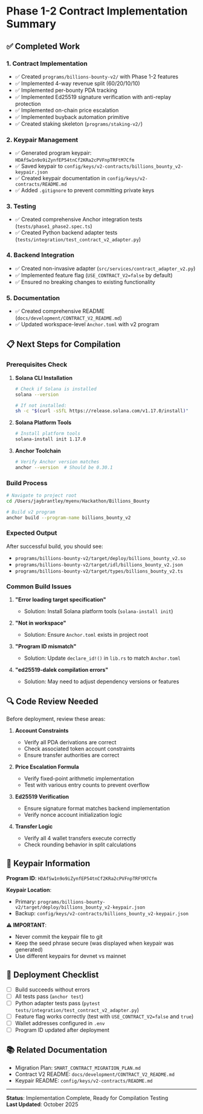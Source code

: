 # Phase 1-2 Contract Implementation Summary

## ✅ Completed Work

### 1. Contract Implementation
- ✅ Created `programs/billions-bounty-v2/` with Phase 1-2 features
- ✅ Implemented 4-way revenue split (60/20/10/10)
- ✅ Implemented per-bounty PDA tracking
- ✅ Implemented Ed25519 signature verification with anti-replay protection
- ✅ Implemented on-chain price escalation
- ✅ Implemented buyback automation primitive
- ✅ Created staking skeleton (`programs/staking-v2/`)

### 2. Keypair Management
- ✅ Generated program keypair: `HDAfSw1n9o9iZynfEP54tnCf2KRa2cPVFnpTRFtM7Cfm`
- ✅ Saved keypair to `config/keys/v2-contracts/billions_bounty_v2-keypair.json`
- ✅ Created keypair documentation in `config/keys/v2-contracts/README.md`
- ✅ Added `.gitignore` to prevent committing private keys

### 3. Testing
- ✅ Created comprehensive Anchor integration tests (`tests/phase1_phase2.spec.ts`)
- ✅ Created Python backend adapter tests (`tests/integration/test_contract_v2_adapter.py`)

### 4. Backend Integration
- ✅ Created non-invasive adapter (`src/services/contract_adapter_v2.py`)
- ✅ Implemented feature flag (`USE_CONTRACT_V2=false` by default)
- ✅ Ensured no breaking changes to existing functionality

### 5. Documentation
- ✅ Created comprehensive README (`docs/development/CONTRACT_V2_README.md`)
- ✅ Updated workspace-level `Anchor.toml` with v2 program

## 📋 Next Steps for Compilation

### Prerequisites Check
1. **Solana CLI Installation**
   ```bash
   # Check if Solana is installed
   solana --version
   
   # If not installed:
   sh -c "$(curl -sSfL https://release.solana.com/v1.17.0/install)"
   ```

2. **Solana Platform Tools**
   ```bash
   # Install platform tools
   solana-install init 1.17.0
   ```

3. **Anchor Toolchain**
   ```bash
   # Verify Anchor version matches
   anchor --version  # Should be 0.30.1
   ```

### Build Process
```bash
# Navigate to project root
cd /Users/jaybrantley/myenv/Hackathon/Billions_Bounty

# Build v2 program
anchor build --program-name billions_bounty_v2
```

### Expected Output
After successful build, you should see:
- `programs/billions-bounty-v2/target/deploy/billions_bounty_v2.so`
- `programs/billions-bounty-v2/target/idl/billions_bounty_v2.json`
- `programs/billions-bounty-v2/target/types/billions_bounty_v2.ts`

### Common Build Issues

1. **"Error loading target specification"**
   - Solution: Install Solana platform tools (`solana-install init`)

2. **"Not in workspace"**
   - Solution: Ensure `Anchor.toml` exists in project root

3. **"Program ID mismatch"**
   - Solution: Update `declare_id!()` in `lib.rs` to match `Anchor.toml`

4. **"ed25519-dalek compilation errors"**
   - Solution: May need to adjust dependency versions or features

## 🔍 Code Review Needed

Before deployment, review these areas:

1. **Account Constraints**
   - Verify all PDA derivations are correct
   - Check associated token account constraints
   - Ensure transfer authorities are correct

2. **Price Escalation Formula**
   - Verify fixed-point arithmetic implementation
   - Test with various entry counts to prevent overflow

3. **Ed25519 Verification**
   - Ensure signature format matches backend implementation
   - Verify nonce account initialization logic

4. **Transfer Logic**
   - Verify all 4 wallet transfers execute correctly
   - Check rounding behavior in split calculations

## 📝 Keypair Information

**Program ID**: `HDAfSw1n9o9iZynfEP54tnCf2KRa2cPVFnpTRFtM7Cfm`

**Keypair Location**:
- Primary: `programs/billions-bounty-v2/target/deploy/billions_bounty_v2-keypair.json`
- Backup: `config/keys/v2-contracts/billions_bounty_v2-keypair.json`

**⚠️ IMPORTANT**: 
- Never commit the keypair file to git
- Keep the seed phrase secure (was displayed when keypair was generated)
- Use different keypairs for devnet vs mainnet

## 🚀 Deployment Checklist

- [ ] Build succeeds without errors
- [ ] All tests pass (`anchor test`)
- [ ] Python adapter tests pass (`pytest tests/integration/test_contract_v2_adapter.py`)
- [ ] Feature flag works correctly (test with `USE_CONTRACT_V2=false` and `true`)
- [ ] Wallet addresses configured in `.env`
- [ ] Program ID updated after deployment

## 📚 Related Documentation

- Migration Plan: `SMART_CONTRACT_MIGRATION_PLAN.md`
- Contract V2 README: `docs/development/CONTRACT_V2_README.md`
- Keypair README: `config/keys/v2-contracts/README.md`

---

**Status**: Implementation Complete, Ready for Compilation Testing  
**Last Updated**: October 2025




